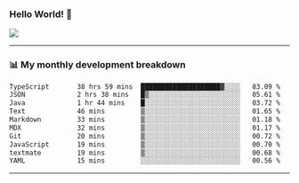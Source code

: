 ### Hello World! 👋

<a>
  <img align="center" src="https://github-readme-stats.vercel.app/api?username=megatunger&count_private=true&include_all_commits=true&bg_color=30,56CCF2,2F80ED&title_color=fff&text_color=fff" />
</a>

------
### 📊 My monthly development breakdown

<!--START_SECTION:waka-->

```txt
TypeScript       38 hrs 59 mins  ████████████████████▓░░░░   83.09 %
JSON             2 hrs 38 mins   █▒░░░░░░░░░░░░░░░░░░░░░░░   05.61 %
Java             1 hr 44 mins    █░░░░░░░░░░░░░░░░░░░░░░░░   03.72 %
Text             46 mins         ▒░░░░░░░░░░░░░░░░░░░░░░░░   01.65 %
Markdown         33 mins         ▒░░░░░░░░░░░░░░░░░░░░░░░░   01.18 %
MDX              32 mins         ▒░░░░░░░░░░░░░░░░░░░░░░░░   01.17 %
Git              20 mins         ▒░░░░░░░░░░░░░░░░░░░░░░░░   00.72 %
JavaScript       19 mins         ▒░░░░░░░░░░░░░░░░░░░░░░░░   00.70 %
textmate         19 mins         ▒░░░░░░░░░░░░░░░░░░░░░░░░   00.68 %
YAML             15 mins         ░░░░░░░░░░░░░░░░░░░░░░░░░   00.56 %
```

<!--END_SECTION:waka-->

------
